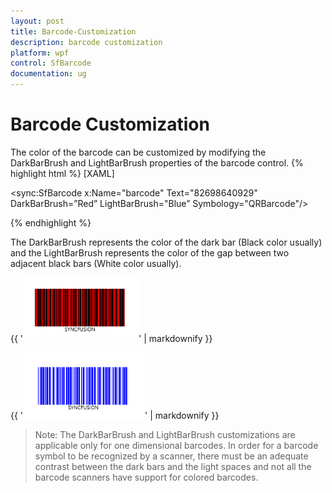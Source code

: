 ```yaml
---
layout: post
title: Barcode-Customization
description: barcode customization
platform: wpf
control: SfBarcode
documentation: ug
---
```


# Barcode Customization

The color of the barcode can be customized by modifying the DarkBarBrush and LightBarBrush properties of the barcode control. 
{% highlight html %}
[XAML]

<sync:SfBarcode x:Name="barcode" Text="82698640929" DarkBarBrush=”Red” LightBarBrush="Blue” Symbology="QRBarcode"/>


{% endhighlight  %}


The DarkBarBrush represents the color of the dark bar (Black color usually) and the LightBarBrush represents the color of the gap between two adjacent black bars (White color usually).

{{ '![](Barcode-Customization_images/Barcode-Customization_img1.png)' | markdownify }}





{{ '![](Barcode-Customization_images/Barcode-Customization_img2.png)' | markdownify }}



> Note: The DarkBarBrush and LightBarBrush customizations are applicable only for one dimensional barcodes. In order for a barcode symbol to be recognized by a scanner, there must be an adequate contrast between the dark bars and the light spaces and not all the barcode scanners have support for colored barcodes.



